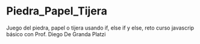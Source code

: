 # Piedra_Papel_Tijera
Juego del piedra, papel o tijera usando if, else if y else, reto curso javascrip básico con Prof. Diego De Granda Platzi 
